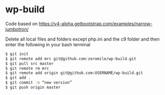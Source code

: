 # wp-build #
Code based on https://v4-alpha.getbootstrap.com/examples/narrow-jumbotron/

Delete all local files and folders except php.ini and the c9 folder and then enter the following in your bash terminal
```sh
$ git init
$ git remote add mrc git@github.com:zeromile/wp-build.git
$ git pull src master
$ git remote rm mrc
$ git remote add origin git@github.com:USERNAME/wp-build.git
$ git add .
$ git commit -m “new version”
$ git push origin master
```